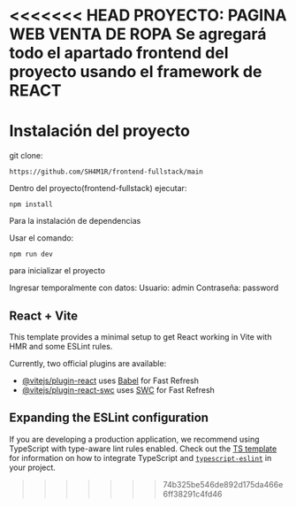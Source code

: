 <<<<<<< HEAD
PROYECTO: PAGINA WEB VENTA DE ROPA
Se agregará todo el apartado frontend del proyecto usando el framework de REACT
=======
# Instalación del proyecto
git clone: 
```console
https://github.com/SH4M1R/frontend-fullstack/main
```

Dentro del proyecto(frontend-fullstack) ejecutar: 
```console 
npm install
```

Para la instalación de dependencias

Usar el comando: 
```console 
npm run dev
```
para inicializar el proyecto

Ingresar temporalmente con datos: 
Usuario: admin
Contraseña: password
## React + Vite

This template provides a minimal setup to get React working in Vite with HMR and some ESLint rules.

Currently, two official plugins are available:

- [@vitejs/plugin-react](https://github.com/vitejs/vite-plugin-react/blob/main/packages/plugin-react) uses [Babel](https://babeljs.io/) for Fast Refresh
- [@vitejs/plugin-react-swc](https://github.com/vitejs/vite-plugin-react/blob/main/packages/plugin-react-swc) uses [SWC](https://swc.rs/) for Fast Refresh

## Expanding the ESLint configuration

If you are developing a production application, we recommend using TypeScript with type-aware lint rules enabled. Check out the [TS template](https://github.com/vitejs/vite/tree/main/packages/create-vite/template-react-ts) for information on how to integrate TypeScript and [`typescript-eslint`](https://typescript-eslint.io) in your project.
>>>>>>> 74b325be546de892d175da466e6ff38291c4fd46

